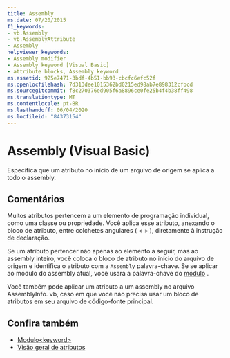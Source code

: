 ```yaml
---
title: Assembly
ms.date: 07/20/2015
f1_keywords:
- vb.Assembly
- vb.AssemblyAttribute
- Assembly
helpviewer_keywords:
- Assembly modifier
- Assembly keyword [Visual Basic]
- attribute blocks, Assembly keyword
ms.assetid: 925e7471-3bdf-4b51-bb93-cbcfc6efc52f
ms.openlocfilehash: 7d313dee1015362bd0215ed98ab7e898312cfbcd
ms.sourcegitcommit: f8c270376ed905f6a8896ce0fe25b4f4b38ff498
ms.translationtype: MT
ms.contentlocale: pt-BR
ms.lasthandoff: 06/04/2020
ms.locfileid: "84373154"
---
```

# <a name="assembly-visual-basic"></a>Assembly (Visual Basic)
Especifica que um atributo no início de um arquivo de origem se aplica a todo o assembly.  
  
## <a name="remarks"></a>Comentários  
 Muitos atributos pertencem a um elemento de programação individual, como uma classe ou propriedade. Você aplica esse atributo, anexando o bloco de atributo, entre colchetes angulares ( `< >` ), diretamente à instrução de declaração.  
  
 Se um atributo pertencer não apenas ao elemento a seguir, mas ao assembly inteiro, você coloca o bloco de atributo no início do arquivo de origem e identifica o atributo com a `Assembly` palavra-chave. Se se aplicar ao módulo do assembly atual, você usará a palavra-chave do [módulo](module-keyword.md) .  
  
 Você também pode aplicar um atributo a um assembly no arquivo AssemblyInfo. vb, caso em que você não precisa usar um bloco de atributos em seu arquivo de código-fonte principal.  
  
## <a name="see-also"></a>Confira também

- [Modulo\<keyword>](module-keyword.md)
- [Visão geral de atributos](../../programming-guide/concepts/attributes/index.md)
